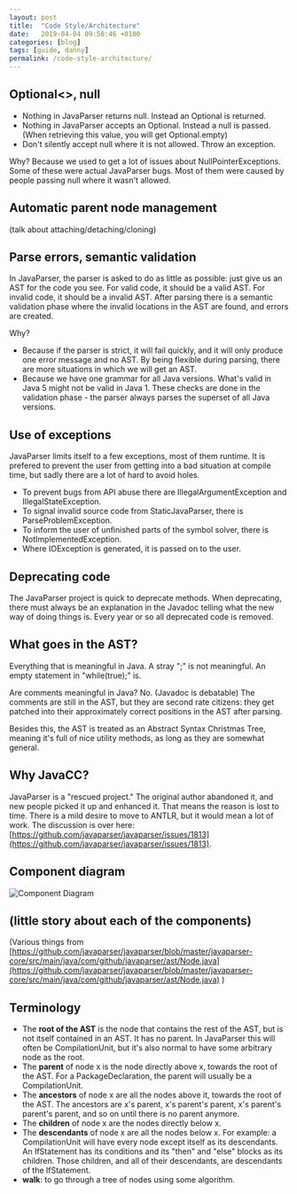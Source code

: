 ```yaml
---
layout: post
title:  "Code Style/Architecture"
date:   2019-04-04 09:58:46 +0100
categories: [blog]
tags: [guide, danny]
permalink: /code-style-architecture/
---
```


## Optional<>, null

*   Nothing in JavaParser returns null. Instead an Optional is returned.
*   Nothing in JavaParser accepts an Optional. Instead a null is passed. (When retrieving this value, you will get Optional.empty)
*   Don't silently accept null where it is not allowed. Throw an exception.

Why? Because we used to get a lot of issues about NullPointerExceptions. Some of these were actual JavaParser bugs. Most of them were caused by people passing null where it wasn't allowed.

## Automatic parent node management

(talk about attaching/detaching/cloning)

## Parse errors, semantic validation

In JavaParser, the parser is asked to do as little as possible: just give us an AST for the code you see. For valid code, it should be a valid AST. For invalid code, it should be a invalid AST. After parsing there is a semantic validation phase where the invalid locations in the AST are found, and errors are created.

Why?

*   Because if the parser is strict, it will fail quickly, and it will only produce one error message and no AST. By being flexible during parsing, there are more situations in which we will get an AST.
*   Because we have one grammar for all Java versions. What's valid in Java 5 might not be valid in Java 1\. These checks are done in the validation phase - the parser always parses the superset of all Java versions.

## Use of exceptions

JavaParser limits itself to a few exceptions, most of them runtime. It is prefered to prevent the user from getting into a bad situation at compile time, but sadly there are a lot of hard to avoid holes.

*   To prevent bugs from API abuse there are IllegalArgumentException and IllegalStateException.
*   To signal invalid source code from StaticJavaParser, there is ParseProblemException.
*   To inform the user of unfinished parts of the symbol solver, there is NotImplementedException.
*   Where IOException is generated, it is passed on to the user.

## Deprecating code

The JavaParser project is quick to deprecate methods. When deprecating, there must always be an explanation in the Javadoc telling what the new way of doing things is. Every year or so all deprecated code is removed.

## What goes in the AST?

Everything that is meaningful in Java. A stray ";" is not meaningful. An empty statement in "while(true);" is.

Are comments meaningful in Java? No. (Javadoc is debatable) The comments are still in the AST, but they are second rate citizens: they get patched into their approximately correct positions in the AST after parsing.

Besides this, the AST is treated as an Abstract Syntax Christmas Tree, meaning it's full of nice utility methods, as long as they are somewhat general.

## Why JavaCC?

JavaParser is a "rescued project." The original author abandoned it, and new people picked it up and enhanced it. That means the reason is lost to time. There is a mild desire to move to ANTLR, but it would mean a lot of work. The discussion is over here:  
[https://github.com/javaparser/javaparser/issues/1813](https://github.com/javaparser/javaparser/issues/1813).

## Component diagram

![Component Diagram](/img/figures/component_diagram-1-1024x340.png)

## (little story about each of the components)

(Various things from  
[https://github.com/javaparser/javaparser/blob/master/javaparser-core/src/main/java/com/github/javaparser/ast/Node.java](https://github.com/javaparser/javaparser/blob/master/javaparser-core/src/main/java/com/github/javaparser/ast/Node.java) )

## Terminology

*   The **root of the AST** is the node that contains the rest of the AST, but is not itself contained in an AST. It has no parent. In JavaParser this will often be CompilationUnit, but it's also normal to have some arbitrary node as the root.
*   The **parent** of node x is the node directly above x, towards the root of the AST. For a PackageDeclaration, the parent will usually be a CompilationUnit.
*   The **ancestors** of node x are all the nodes above it, towards the root of the AST. The ancestors are x's parent, x's parent's parent, x's parent's parent's parent, and so on until there is no parent anymore.
*   The **children** of node x are the nodes directly below x.
*   The **descendants** of node x are all the nodes below x. For example: a CompilationUnit will have every node except itself as its descendants. An IfStatement has its conditions and its "then" and "else" blocks as its children. Those children, and all of their descendants, are descendants of the IfStatement.
*   **walk**: to go through a tree of nodes using some algorithm.